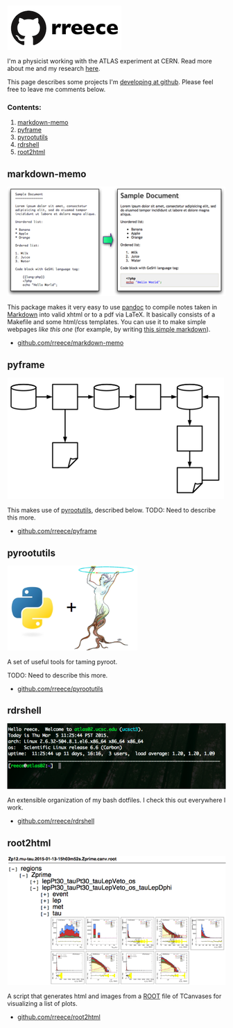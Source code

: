 
[![](../img/github-rreece.png)](https://github.com/rreece)

I'm a physicist working with the ATLAS experiment at CERN.
Read more about me and my research [here](http://reece.scipp.ucsc.edu/).

This page describes some projects I'm [developing at github](https://github.com/rreece).
Please feel free to leave me comments below.


### Contents:

1.  [markdown-memo](#markdown-memo)
1.  [pyframe](#pyframe)
1.  [pyrootutils](#pyrootutils)
1.  [rdrshell](#rdrshell)
1.  [root2html](#root2html)


markdown-memo
--------------------------------------------------------------------------------

<a href="https://github.com/rreece/markdown-memo">
<img src="img/markdown-example.png" alt="markdown-example" width="600"/>
</a>

This package makes it very easy to use [pandoc](http://johnmacfarlane.net/pandoc/)
to compile notes taken in [Markdown](http://daringfireball.net/projects/markdown/syntax)
into valid xhtml or to a pdf via LaTeX. It basically consists of a Makefile and
some html/css templates.  You can use it to make simple webpages *like this one*
(for example, by writing [this simple markdown](https://rreece.github.io/sw/index.md)).

-   [github.com/rreece/markdown-memo](https://github.com/rreece/markdown-memo)


pyframe
--------------------------------------------------------------------------------

<a href="https://github.com/rreece/pyframe">
<img src="img/process-cycle-fig.png" alt="pyframe-logo" width="500"/>
</a>

This makes use of [pyrootutils](https://github.com/rreece/pyrootutils), described below.
TODO: Need to describe this more.

-   [github.com/rreece/pyframe](https://github.com/rreece/pyframe)


pyrootutils
--------------------------------------------------------------------------------

<a href="https://github.com/rreece/pyrootutils">
<img src="img/pyrootutils-logo.png" alt="pyrootutils-logo" width="300"/>
</a>

A set of useful tools for taming pyroot.

TODO: Need to describe this more.

-   [github.com/rreece/pyrootutils](https://github.com/rreece/pyrootutils)


rdrshell
--------------------------------------------------------------------------------

<a href="https://github.com/rreece/rdrshell">
<img src="img/rdrshell-bash-prompt.png" alt="rdrshell-bash-prompt" width="600"/>
</a>

An extensible organization of my bash dotfiles.
I check this out everywhere I work.

-   [github.com/rreece/rdrshell](https://github.com/rreece/rdrshell)


root2html
--------------------------------------------------------------------------------

<a href="https://github.com/rreece/root2html">
<img src="img/root2html-example.png" alt="root2html-example" width="600"/>
</a>

A script that generates html and images from a [ROOT](https://root.cern.ch/)
file of TCanvases for visualizing a list of plots.

-   [github.com/rreece/root2html](https://github.com/rreece/root2html)


